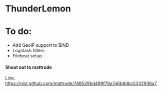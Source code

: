 # ThunderLemon


# To do:
* Add GeoIP support to BIND
* Logstash filters
* Filebeat setup

#### Shout out to mattrude
Link: https://gist.github.com/mattrude/748529bd489f76a7a6b6dbc5332936a7
